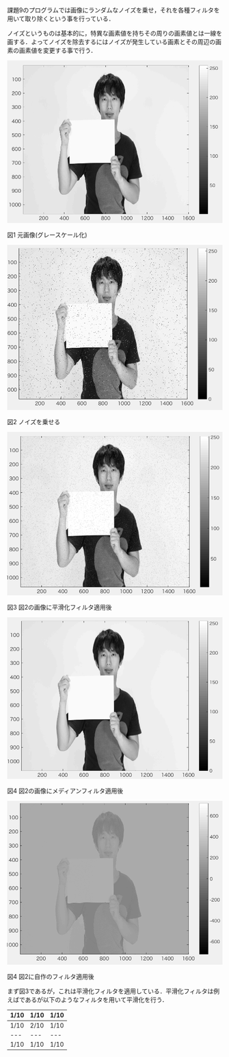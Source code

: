 課題9のプログラムでは画像にランダムなノイズを乗せ，それを各種フィルタを用いて取り除くという事を行っている．

ノイズというものは基本的に，特異な画素値を持ちその周りの画素値とは一線を画する．よってノイズを除去するにはノイズが発生している画素とその周辺の画素の画素値を変更する事で行う．

<img src="https://github.com/tableamd/lecture_image_processing/blob/master/kadai9/1.png">

図1 元画像(グレースケール化)

<img src="https://github.com/tableamd/lecture_image_processing/blob/master/kadai9/2.png">

図2 ノイズを乗せる

<img src="https://github.com/tableamd/lecture_image_processing/blob/master/kadai9/3.png">

図3 図2の画像に平滑化フィルタ適用後

<img src="https://github.com/tableamd/lecture_image_processing/blob/master/kadai9/4.png">

図4 図2の画像にメディアンフィルタ適用後

<img src="https://github.com/tableamd/lecture_image_processing/blob/master/kadai9/5.png">

図4 図2に自作のフィルタ適用後

まず図3であるが，これは平滑化フィルタを適用している．平滑化フィルタは例えばであるが以下のようなフィルタを用いて平滑化を行う．

|1/10|1/10|1/10|
|---|---|---|
|1/10|2/10|1/10|
|---|---|---|
|1/10|1/10|1/10|